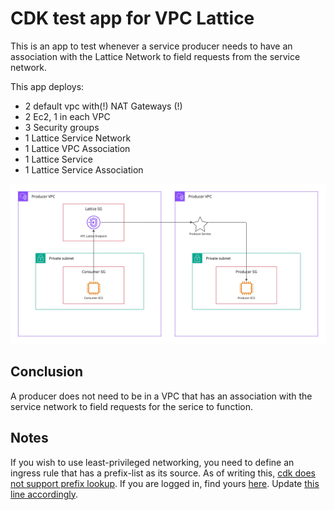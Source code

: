 
# CDK test app for VPC Lattice

This is an app to test whenever a service producer needs to have an association with the Lattice Network to field requests from the service network.

This app deploys:
- 2 default vpc with(!) NAT Gateways (!)
- 2 Ec2, 1 in each VPC
- 3 Security groups
- 1 Lattice Service Network
- 1 Lattice VPC Association
- 1 Lattice Service
- 1 Lattice Service Association

![Diagram of deployed resources](./docs/LatticeApp.jpg)

## Conclusion

A producer does not need to be in a VPC that has an association with the service network to field requests for the serice to function.

## Notes

If you wish to use least-privileged networking, you need to define an ingress rule that has a prefix-list as its source. As of writing this, [cdk does not support prefix lookup](https://github.com/aws/aws-cdk/issues/15115). If you are logged in, find yours [here](https://eu-west-1.console.aws.amazon.com/vpcconsole/home?region=eu-west-1#ManagedPrefixLists:v=3;search=:vpc-lattice). Update [this line accordingly](https://github.com/Scribbd/aws-latice-cdk/blob/main/servicenettest/servicenettest_stack.py#L30).